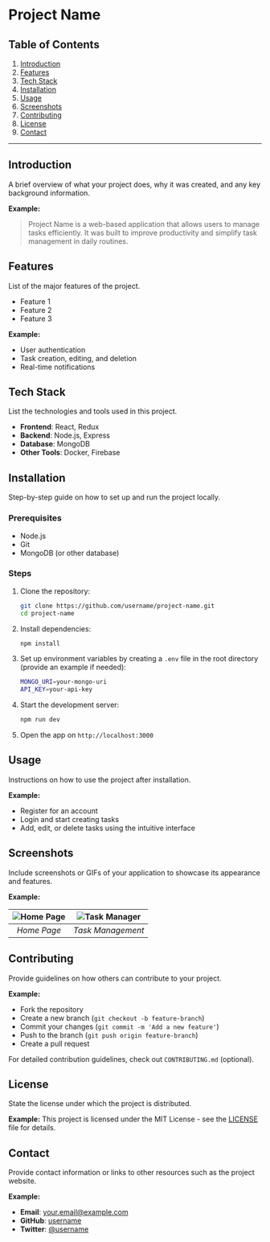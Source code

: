 # **Project Name**

## **Table of Contents**
1. [Introduction](#introduction)
2. [Features](#features)
3. [Tech Stack](#tech-stack)
4. [Installation](#installation)
5. [Usage](#usage)
6. [Screenshots](#screenshots)
7. [Contributing](#contributing)
8. [License](#license)
9. [Contact](#contact)

---

## **Introduction**
A brief overview of what your project does, why it was created, and any key background information.

**Example:**
> Project Name is a web-based application that allows users to manage tasks efficiently. It was built to improve productivity and simplify task management in daily routines.

## **Features**
List of the major features of the project.

- Feature 1
- Feature 2
- Feature 3

**Example:**
- User authentication
- Task creation, editing, and deletion
- Real-time notifications

## **Tech Stack**
List the technologies and tools used in this project.

- **Frontend**: React, Redux
- **Backend**: Node.js, Express
- **Database**: MongoDB
- **Other Tools**: Docker, Firebase

## **Installation**
Step-by-step guide on how to set up and run the project locally.

### Prerequisites
- Node.js
- Git
- MongoDB (or other database)

### Steps

1. Clone the repository:
    ```bash
    git clone https://github.com/username/project-name.git
    cd project-name
    ```

2. Install dependencies:
    ```bash
    npm install
    ```

3. Set up environment variables by creating a `.env` file in the root directory (provide an example if needed):
    ```bash
    MONGO_URI=your-mongo-uri
    API_KEY=your-api-key
    ```

4. Start the development server:
    ```bash
    npm run dev
    ```

5. Open the app on `http://localhost:3000`

## **Usage**
Instructions on how to use the project after installation.

**Example:**
- Register for an account
- Login and start creating tasks
- Add, edit, or delete tasks using the intuitive interface

## **Screenshots**
Include screenshots or GIFs of your application to showcase its appearance and features.

**Example:**

| ![Home Page](https://via.placeholder.com/400x200) | ![Task Manager](https://via.placeholder.com/400x200) |
|:--:|:--:|
| *Home Page* | *Task Management* |

## **Contributing**
Provide guidelines on how others can contribute to your project. 

**Example:**
- Fork the repository
- Create a new branch (`git checkout -b feature-branch`)
- Commit your changes (`git commit -m 'Add a new feature'`)
- Push to the branch (`git push origin feature-branch`)
- Create a pull request

For detailed contribution guidelines, check out `CONTRIBUTING.md` (optional).

## **License**
State the license under which the project is distributed.

**Example:**
This project is licensed under the MIT License - see the [LICENSE](LICENSE) file for details.

## **Contact**
Provide contact information or links to other resources such as the project website.

**Example:**
- **Email**: your.email@example.com
- **GitHub**: [username](https://github.com/username)
- **Twitter**: [@username](https://twitter.com/username)

